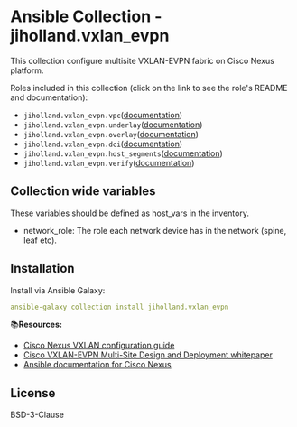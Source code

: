 # Ansible Collection - jiholland.vxlan_evpn

This collection configure multisite VXLAN-EVPN fabric on Cisco Nexus platform.

Roles included in this collection (click on the link to see the role's README and documentation):

  - `jiholland.vxlan_evpn.vpc`([documentation](https://github.com/jiholland/ansible-collection_vxlan_evpn/blob/main/roles/vpc/README.md))
  - `jiholland.vxlan_evpn.underlay`([documentation](https://github.com/jiholland/ansible-collection_vxlan_evpn/blob/main/roles/underlay/README.md))
  - `jiholland.vxlan_evpn.overlay`([documentation](https://github.com/jiholland/ansible-collection_vxlan_evpn/blob/main/roles/overlay/README.md))
  - `jiholland.vxlan_evpn.dci`([documentation](https://github.com/jiholland/ansible-collection_vxlan_evpn/blob/main/roles/dci/README.md))
  - `jiholland.vxlan_evpn.host_segments`([documentation](https://github.com/jiholland/ansible-collection_vxlan_evpn/blob/main/roles/host_segments/README.md))
  - `jiholland.vxlan_evpn.verify`([documentation](https://github.com/jiholland/ansible-collection_vxlan_evpn/blob/main/roles/verify/README.md))

## Collection wide variables

These variables should be defined as host_vars in the inventory.
  - network_role:
    The role each network device has in the network (spine, leaf etc).

## Installation

Install via Ansible Galaxy:

```yaml
ansible-galaxy collection install jiholland.vxlan_evpn
```

📚**Resources:**<br>
- [Cisco Nexus VXLAN configuration guide](https://www.cisco.com/c/en/us/td/docs/dcn/nx-os/nexus9000/104x/configuration/vxlan/cisco-nexus-9000-series-nx-os-vxlan-configuration-guide-release-104x.html)<br>
- [Cisco VXLAN-EVPN Multi-Site Design and Deployment whitepaper](https://www.cisco.com/c/en/us/products/collateral/switches/nexus-9000-series-switches/white-paper-c11-739942.html#Introduction)<br>
- [Ansible documentation for Cisco Nexus](https://docs.ansible.com/ansible/latest/collections/cisco/nxos/index.html)<br>

## License

BSD-3-Clause
